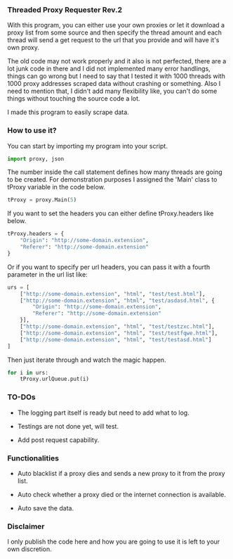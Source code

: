 ### Threaded Proxy Requester Rev.2

With this program, you can either use your own proxies or let it download a proxy list from some source and then specify the thread amount and each thread will send a get request to the url that you provide and will have it's own proxy.

The old code may not work properly and it also is not perfected, there are a lot junk code in there and I did not implemented many error handlings, things can go wrong but I need to say that I tested it with 1000 threads with 1000 proxy addresses scraped data without crashing or something. Also I need to mention that, I didn't add many flexibility like, you can't do some things without touching the source code a lot.

I made this program to easily scrape data.

### How to use it?

You can start by importing my program into your script.

```python
import proxy, json
```

The number inside the call statement defines how many threads are going to be created.
For demonstration purposes I assigned the 'Main' class to tProxy variable in the code below.

```python
tProxy = proxy.Main(5)
```

If you want to set the headers you can either define tProxy.headers like below.

```python
tProxy.headers = {
	"Origin": "http://some-domain.extension",
	"Referer": "http://some-domain.extension"
}
```

Or if you want to specify per url headers, you can pass it with a fourth parameter in the url list like:

```python
urs = [
	["http://some-domain.extension", "html", "test/test.html"],
	["http://some-domain.extension", "html", "test/asdasd.html", {
		"Origin": "http://some-domain.extension",
		"Referer": "http://some-domain.extension"
	}],
	["http://some-domain.extension", "html", "test/testzxc.html"],
	["http://some-domain.extension", "html", "test/testfqwe.html"],
	["http://some-domain.extension", "html", "test/testasd.html"]
]
```

Then just iterate through and watch the magic happen.

```python
for i in urs:
	tProxy.urlQueue.put(i)
```

### TO-DOs

- The logging part itself is ready but need to add what to log.

- Testings are not done yet, will test.

- Add post request capability.

### Functionalities

- Auto blacklist if a proxy dies and sends a new proxy to it from the proxy list.

- Auto check whether a proxy died or the internet connection is available.

- Auto save the data.

### Disclaimer

I only publish the code here and how you are going to use it is left to your own discretion.
